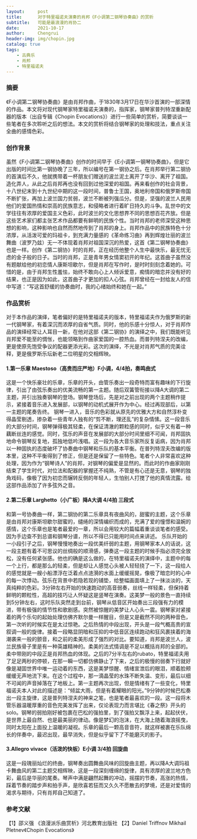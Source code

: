 ```yaml
---
layout:     post
title:      对于特里福诺夫演奏的肖邦《F小调第二钢琴协奏曲》的赏析
subtitle:   可能是最浪漫的肖协二
date:       2021-10-17
author:     Chengrui
header-img: img/chopin.jpg
catalog: true
tags:
    - 古典乐
    - 肖邦
    - 特里福诺夫
---
```

### 摘要

《F小调第二钢琴协奏曲》是由肖邦作曲，于1830年3月17日在华沙首演的一部深情的作品。本文将对现代钢琴家特里福诺夫演奏的，指挥家，钢琴家普列特涅重新配器的版本（出自专辑《Chopin Evocations》）进行一些简单的赏析，简要谈谈一些笔者在多次聆听之后的想法。本文的赏析将结合钢琴家的处理和技法，重点关注全曲的感情色彩。



### 创作背景

虽然《F小调第二钢琴协奏曲》创作的时间早于《E小调第一钢琴协奏曲》，但是它出版的时间比第一钢协晚了三年，所以编号在第一钢协之后。在肖邦举行第二钢协的首演后不久，他就携带着一杯朋友们赠送的波兰泥土离开了华沙、离开了祖国。造化弄人，从此之后肖邦再也没有回到过他深爱的祖国。再来看创作的社会背景，十八世纪末到十九世纪中期的这一段时间，普鲁士王国，奥地利帝国和俄罗斯帝国不断扩张，再加上波兰国力贫弱，波兰不断被列强瓜分。但是，坚强的波兰人民用他们的爱国热情和崇高的民族意志，和侵略者进行着旷日持久的斗争。乱世中的文学往往有浓厚的爱国主义色彩，此时波兰的文化思想界不同的思想百花齐放。但是这些艺术家们都主张艺术作品都要有鲜明的民族个性。当时肖邦的老师深受这种思想的影响，这种影响也自然而然地传到了肖邦的身上。肖邦作品中的民族特色十分浓厚，从活泼可爱的玛祖卡，到充满力量感的《革命练习曲》再到辉煌壮丽的波兰舞曲（波罗乃兹）无一不体现着肖邦对祖国深沉的热爱，这首《第二钢琴协奏曲》也是一样。创作《第二钢协》时的肖邦，正在经历他整个人生中最快乐，最无忧无虑的金子般的日子。当时的肖邦，正是青年男女情窦初开的年纪。这首曲子虽然没有题献给他的初恋情人康斯坦歇尔，但是肖邦在写作时，是时时刻刻念着她的。可惜的是，由于肖邦生性羞怯，始终不敢向心上人倾诉爱意，痴情的暗恋并没有好的结果，也正是因为如此，这首曲子才更加的扣人心弦。肖邦曾经在一封给友人的信中写道：“写这首舒缓的协奏曲时，我的心绪始终和她在一起。”



### 作品赏析

对于本作品的演绎，笔者偏好的是特里福诺夫的版本，特里福诺夫作为俄罗斯的新一代钢琴家，有着深沉而浓厚的自省气质。同时，他的乐感十分惊人，对于肖邦作品的演绎经常让人耳目一新，在他对这部《第二钢协》的演绎之中，我们既能听见肖邦爱不能至的惆怅，也能领略到作曲家爱国的一腔热血。而普列特涅夫的改编，更是使原先饱受争议的配器更添光彩。这次的演绎，不光是对肖邦气质的完美诠释，更是俄罗斯乐坛新老二位明星的交相辉映。



#### 1.第一乐章 Maestoso（高贵而庄严地）F小调，4/4拍，奏鸣曲式

这是一个快乐豪壮的乐章，乐章的开头，由管乐奏出一段奇特而富有趣味的下行旋律，引出了由弦乐奏出的优美流畅的第一主题。随后双簧管衔接以降A大调的第二主题，并引出独奏钢琴的登场。钢琴登场后，先是对之前出现的两个主题稍作提示，紧接着音乐进入发展部，以钢琴的动机式展开作为中心。经过再现部后，以第一主题的尾奏告终。
钢琴一进入，音乐的色彩就从原先的优雅大方和自然淳朴变得晶莹剔透，掺杂着一些青年人独有的“剪不断，理还乱”的复杂情愫。这一段音乐的大部分时间，钢琴弹得极其轻柔，在保证清澈的颗粒感的同时，似乎又有着一种藕断丝连的感觉。同时，弦乐的声音在发展部的大部分时间里细不可闻，肖邦固执地命令钢琴反复地，孤独地低吟浅唱。这一段为各大音乐家所反复诟病，因为肖邦以一种固执的态度破坏了协奏曲中钢琴和乐队的基本平衡。在普列特涅夫改编的版本里，这种不平衡得到了修正，但是还是保留了一些特色。笔者个人非常喜欢这种处理，因为作为“钢琴诗人”的肖邦，对钢琴的偏爱是显然的。而此时的作曲家刚刚结束了学生时代，对位法和配器的掌握还不纯熟，不管是有心还是无意，钢琴的独角戏码，像极了因为初恋而辗转反侧的年轻人，生怕别人打搅了他的真情流露。给这部作品添加了许多弦外之音。



#### 2.第二乐章 Larghetto（小广板）降A大调 4/4拍 三段式

和第一号协奏曲一样，第二钢协的第二乐章具有夜曲风的，甜蜜的主题，这个乐章是由肖邦对康斯坦歇尔甜蜜的，缱绻的深情编织而成的，充满了爱的憧憬和温婉的感情，这个乐章也是笔者最爱的一章，所以会用较大的篇幅着重谈谈笔者的感受。因为手边查不到总谱和钢琴分谱，所以不得已只能用时间点来讲述。
乐队开始的一小段引子之后，钢琴慢慢地奏出一段优美纤弱的主题，用钢琴家本人的话说，这一段主题有着不可思议的丝绸般的顺滑感，弹奏这一段主题的时候手指必须完全放松，没有任何紧张感。他也的确是这么做的，在特里福诺夫的演绎中，主题中的每一个上行，都是那么的轻柔，但是却让人感觉心头被人轻轻挠了一下，这一段给人的感觉就是一艘小船漂浮在泛着点点涟漪的水面上缓缓摇晃，像极了暗恋时的心中的每一次悸动。弦乐在背景中若隐若现的铺垫，给整幅画面填上了一抹淡淡的，天真纯粹的色彩。3分钟左右开始的快速跑动的高音弱奏，丝线一样轻柔，但保持着鲜明的颗粒性，高超的技巧让人怀疑这是竖琴在演奏。这美梦一般的景色一直持续到5分钟左右，这时乐队突然走到台前，钢琴从低音区开始奏出三段强有力的模进，带有极强的情节性和歌剧感。突然被惊醒的美梦让人心头一震。钢琴家对紧接着的两个乐句的起始处理仿佛齐默尔曼一样醒目，但是又是截然不同的两种音色，第一次听的时候实在是太过惊艳。之后热情的中段出现，开头是一段气概高贵的宣叙调一般的旋律。接着一段略显阴暗和压抑的中低音区连续跑动和狂风裹挟着的海潮袭来一般的颤音，和之前的柔美形成了强烈的对比。要知道，肖邦是波兰人，波兰民族骨子里是有一种英雄精神的。柔美的法式情调是不足以概括肖邦的全部的。柔中带刚的中段正是肖邦热血的体现。之后的7分半左右的rubato，特里福诺夫用了足足两秒的停顿，在那一瞬一切都仿佛静止了下来，之后的极慢的弱奏下行就好像是凝固世界中唯一运动着的东西，这是美梦惊醒、情绪宣泄后的眼泪，顺着脸颊缓缓无声地流下来。在这个过程中，那一滴晶莹的水珠不断失温、变形，最后以细不可闻的声音掉落在了地板上。第一主题再次出现，但是情绪有了一些变化，特里福诺夫本人对此的描述是：“倾盆大雨，但是有着耀眼的阳光。”9分钟的时候巴松奏出一段主旋律，这是普列特涅夫的神来之笔，也是笔者最喜欢的一段。这一段将木管乐器温暖厚重的音色完美发挥了出来，仅论表现力而言堪比《春之祭》开头的solo。钢琴的弱拍刚好被包裹在巴松的强拍里，到了强拍又飘浮上来，起起伏伏，是世界上最自然、也是最美丽的律动。像是梦幻的泡沫，在大海上随着海浪摇曳，同时太阳在上面投上温暖的凝视。乐章的最后一颗高音音符，就这样被裹在乐队绵长的伴奏中，最迟出现，最早消失，但是似乎留下了不能磨灭的影子。



#### 3.Allegro vivace（活泼的快板）E小调 3/4拍 回旋曲

这是一段瑰丽灿烂的终曲，钢琴奏出圆舞曲风味的回旋曲主题，再以降A大调玛祖卡舞曲风的第二主题交相辉映，这是一段深刻缠绵的旋律，具有浓厚的波兰地方色彩，最后是华丽的尾奏。琴声中满是翩然起舞的冲动，摇摆的节奏，高涨的热情，踩着节奏的踏步声和拍手声，是欣喜若狂而又久久不愿散去的梦境，还是对爱情的渴求与期待，只有肖邦自己知道了。



### 参考文献

【1】邵义强 《浪漫派乐曲赏析》河北教育出版社
【2】Daniel Triffnov Mikhail Pletnev《Chopin Evocations》
